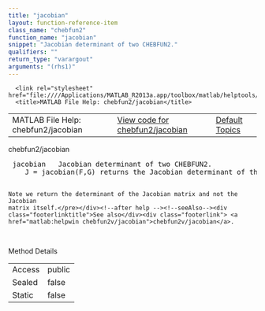 ```yaml
---
title: "jacobian"
layout: function-reference-item
class_name: "chebfun2"
function_name: "jacobian"
snippet: "Jacobian determinant of two CHEBFUN2."
qualifiers: ""
return_type: "varargout"
arguments: "(rhs1)"
---
```


<html>
   <head>
      <meta http-equiv="Content-Type" content="text/html; charset=utf-8">
   
      <link rel="stylesheet" href="file:////Applications/MATLAB_R2013a.app/toolbox/matlab/helptools/private/helpwin.css">
      <title>MATLAB File Help: chebfun2/jacobian</title>
   </head>
   <body>
      <!--Single-page help-->
      <table border="0" cellspacing="0" width="100%">
         <tr class="subheader">
            <td class="headertitle">MATLAB File Help: chebfun2/jacobian</td>
            <td class="subheader-left"><a href="matlab:edit chebfun2/jacobian">View code for chebfun2/jacobian</a></td>
            <td class="subheader-right"><a href="matlab:helpwin">Default Topics</a></td>
         </tr>
      </table>
      <div class="title">chebfun2/jacobian</div>
      <div class="helptext"><pre><!--helptext --> <span class="helptopic">jacobian</span>   Jacobian determinant of two CHEBFUN2.
    J = <span class="helptopic">jacobian</span>(F,G) returns the Jacobian determinant of the Jacobian matrix.
 
    Note we return the determinant of the Jacobian matrix and not the Jacobian
    matrix itself.</pre></div><!--after help --><!--seeAlso--><div class="footerlinktitle">See also</div><div class="footerlink"> <a href="matlab:helpwin chebfun2v/jacobian">chebfun2v/jacobian</a>. 
</div>
      <!--Method-->
      <div class="sectiontitle">Method Details</div>
      <table class="class-details">
         <tr>
            <td class="class-detail-label">Access</td>
            <td>public</td>
         </tr>
         <tr>
            <td class="class-detail-label">Sealed</td>
            <td>false</td>
         </tr>
         <tr>
            <td class="class-detail-label">Static</td>
            <td>false</td>
         </tr>
      </table>
   </body>
</html>
